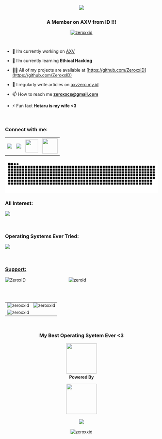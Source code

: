 <h1 align="center">
  <a href="https://git.io/typing-svg">
    <img src="https://readme-typing-svg.herokuapp.com/?lines=Hello+World+!+👋;+I'm+ZeroID+!;&center=true&size=30" />
  </a>
</h1>
<h3 align="center">A Member on AXV from ID !!!</h3>
<p align="center">
  <a href="https://github.com/ryo-ma/github-profile-trophy">
    <img src="https://github-profile-trophy.vercel.app/?username=zeroxxid" alt="zeroxxid" />
  </a>
</p>
<p align="left">
  <a href="https://twitter.com/" target="blank">
    <img src="https://img.shields.io/twitter/follow/?logo=twitter&style=for-the-badge" alt="" />
  </a>
</p> 

 - 🔭 I’m currently working on [AXV](https://github.com/AXVIs)

 - 🌱 I’m currently learning **Ethical Hacking**

 - 👨‍💻 All of my projects are available at [https://github.com/ZeroxxID](https://github.com/ZeroxxID)

 - 📝 I regularly write articles on [axvzero.my.id](axvzero.my.id)
 
 - 📫 How to reach me **zeroxxcs@gmail.com**
 
 - ⚡ Fun fact **Hotaru is my wife <3**
  <br>
  <h3 align="left">Connect with me:</h3>
    <table>
      <tr>
        <td>
          <a href="https://github.com/ZeroxxID">
            <img src="https://skillicons.dev/icons?i=github" />
          </a>
        </td>
        <td>
          <a href="https://www.instagram.com/zeroxx_id">
            <img src="https://skillicons.dev/icons?i=instagram" />
          </a>
        </td>
        <td>
          <a href="https://twitter.com/ZeroxxID">
            <img src="https://github.com/ZeroxxID/Logos/blob/main/x-icon.svg" width="42px" height="42px" />
          </a>
        </td>
        <td>
          <a href="https://www.youtube.com/@ZeroxxID">
            <img src="https://www.vectorlogo.zone/logos/youtube/youtube-icon.svg" width="50px" height="50px" />
          </a>
        </td>
      </tr>
    </table>
  <img align='center' src='https://github.com/ZeroxxID/ZeroxxID/blob/output/github-contribution-grid-snake-dark.svg'>
  <br>
  <h3 align="left">All Interest:</h3>
  <p>
    <a href="https://github.com/ZeroxxID">
      <img src="https://skillicons.dev/icons?i=ae,ai,arduino,aws,azure,c,cpp,css,docker,expressjs,gcp,git,go,grafana,html,js,kubernetes,linux,mysql,nextjs,nginx,nix,nodejs,perl,php,php,pr,ps,python,react,redhat,ruby,rust,typescript,unity,unreal,vuejs" />
    </a>
  </p>
  <br>
  <h3 align="left">Operating Systems Ever Tried:</h3>
  <p>
    <a href="https://skillicons.dev">
      <img src="https://skillicons.dev/icons?i=arch,debian,kali,mint,ubuntu,windows" />
  </p>
  <br>
  <h3 align="left">Support:</h3>
  <p>
    <a href="https://www.buymeacoffee.com/ZeroxID">
      <img align="left" src="https://cdn.buymeacoffee.com/buttons/v2/default-yellow.png" height="50" width="210" alt="ZeroxID" />
    </a>
    <a href="https://ko-fi.com/zeroid">
      <img align="left" src="https://cdn.ko-fi.com/cdn/kofi3.png?v=3" height="50" width="210" alt="zeroid" />
    </a>
  </p>
  <br>
  <br>
  <br>
  <br>
  <table>
    <tr>
      <td>
        <img src="https://github-readme-streak-stats.herokuapp.com/?user=zeroxxid&theme=tokyonight" alt="zeroxxid" />
      </td>
      <td>
        <img src="https://github-readme-stats.vercel.app/api?username=zeroxxid&show_icons=true&theme=tokyonight&locale=en" alt="zeroxxid" />
      </td>
    </tr>
    <tr>
      <td align="center">
        <img src="https://github-readme-stats.vercel.app/api/top-langs?username=zeroxxid&show_icons=true&theme=tokyonight&locale=en&layout=compact" alt="zeroxxid" />
      </td>
    </tr>
  </table>
  <br>
  <h3 align="center">My Best Operating Syetem Ever <3 </h3>
      <p align="center">
        <a href="https://skillicons.dev">
          <img src="https://skillicons.dev/icons?i=arch" width=100px height=100px />
        </a>
        <br>
        <b>Powered By</b>
      </p>
      <p align="center">
        <a href="https://skillicons.dev">
          <img src="https://skillicons.dev/icons?i=linux" width=100px height=100px />
        </a>
      </p>
      <p align="center">
        <a href="https://git.io/typing-svg">
          <img src="https://readme-typing-svg.herokuapp.com/?lines=Thankyou+so+much,+ARCH+!;Thankyou+Linux+!&center=true&size=20" />
        </a>
      </p>
      <p align="center">
        <img src="https://komarev.com/ghpvc/?username=zeroxxid&label=Visitors&color=ff0000&style=plastic" alt="zeroxxid" />
      </p>
